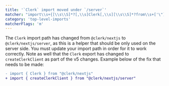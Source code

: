 ```yaml
---
title: '`Clerk` import moved under `/server`'
matcher: "import\\s+{[\\s\\S]*?[,\\s]Clerk[,\\s][\\s\\S]*?from\\s+['\"]@clerk\\/nextjs(?!\/server)[\\s\\S]*?['\"]"
category: 'top-level-imports'
matcherFlags: 'm'
---
```


The `Clerk` import path has changed from `@clerk/nextjs` to `@clerk/nextjs/server`, as this is a helper that should be only used on the server side. You must update your import path in order for it to work correctly. Note as well that the `Clerk` export has changed to `createClerkClient` as part of the v5 changes. Example below of the fix that needs to be made:

```diff
- import { Clerk } from "@clerk/nextjs"
+ import { createClerkClient } from "@clerk/nextjs/server"
```
